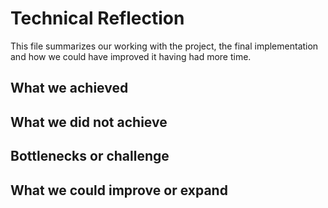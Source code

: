 # Technical Reflection

This file summarizes our working with the project, the final implementation and how we could have
improved it having had more time.

## What we achieved

## What we did not achieve

## Bottlenecks or challenge

## What we could improve or expand
